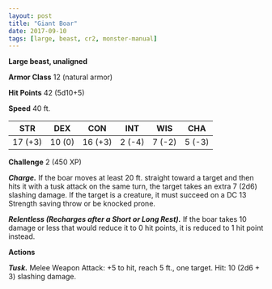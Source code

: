 ```yaml
---
layout: post
title: "Giant Boar"
date: 2017-09-10
tags: [large, beast, cr2, monster-manual]
---
```


**Large beast, unaligned**

**Armor Class** 12 (natural armor)

**Hit Points** 42 (5d10+5)

**Speed** 40 ft.

|   STR   |   DEX   |   CON   |   INT   |   WIS   |   CHA   |
|:-----:|:-----:|:-----:|:-----:|:-----:|:-----:|
| 17 (+3) | 10 (0) | 16 (+3) | 2 (-4) | 7 (-2) | 5 (-3) |

**Challenge** 2 (450 XP)

***Charge.*** If the boar moves at least 20 ft. straight toward a target and then hits it with a tusk attack on the same turn, the target takes an extra 7 (2d6) slashing damage. If the target is a creature, it must succeed on a DC 13 Strength saving throw or be knocked prone.

***Relentless (Recharges after a Short or Long Rest).*** If the boar takes 10 damage or less that would reduce it to 0 hit points, it is reduced to 1 hit point instead.

**Actions**

***Tusk.*** Melee Weapon Attack: +5 to hit, reach 5 ft., one target. Hit: 10 (2d6 + 3) slashing damage.

